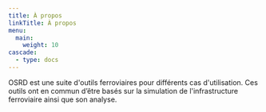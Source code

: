 ```yaml
---
title: À propos
linkTitle: À propos
menu:
  main:
    weight: 10
cascade:
  - type: docs
---
```


OSRD est une suite d'outils ferroviaires pour différents cas d'utilisation. Ces outils ont en commun d’être basés sur la simulation de l'infrastructure ferroviaire ainsi que son analyse.
